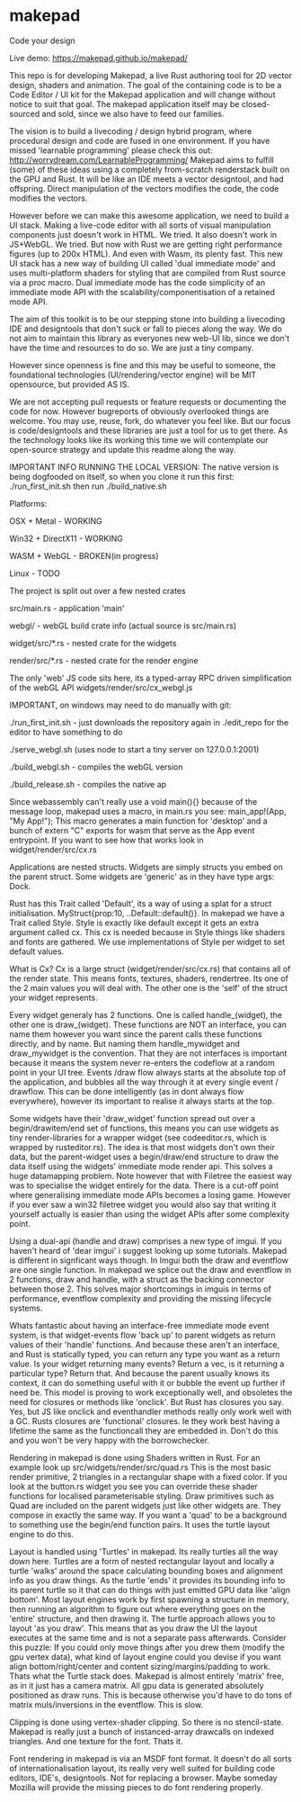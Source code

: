 # makepad
Code your design

Live demo: https://makepad.github.io/makepad/

This repo is for developing Makepad, a live Rust authoring tool for 2D vector design, shaders and animation. The goal of the containing code is to be a Code Editor / UI kit for the Makepad application and will change without notice to suit that goal. The makepad application itself may be closed-sourced and sold, since we also have to feed our families.

The vision is to build a livecoding / design hybrid program, where procedural design and code are fused in one environment. If you have missed 'learnable programming' please check this out: http://worrydream.com/LearnableProgramming/
Makepad aims to fulfill (some) of these ideas using a completely from-scratch renderstack built on the GPU and Rust. It will be like an IDE meets a vector designtool, and had offspring. Direct manipulation of the vectors modifies the code, the code modifies the vectors. 

However before we can make this awesome application, we need to build a UI stack. Making a live-code editor with all sorts of visual manipulation components just doesn't work in HTML. We tried. It also doesn't work in JS+WebGL. We tried. But now with Rust we are getting right performance figures (up to 200x HTML). And even with Wasm, its plenty fast.
This new UI stack has a new way of building UI called 'dual immediate mode' and uses multi-platform shaders for styling that are compiled from Rust source via a proc macro.
Dual immediate mode has the code simplicity of an immediate mode API with the scalability/componentisation of a retained mode API.

The aim of this toolkit is to be our stepping stone into building a livecoding IDE and designtools that don't suck or fall to pieces along the way. We do not aim to maintain this library as everyones new web-UI lib, since we don't have the time and resources to do so. We are just a tiny company.

However since openness is fine and this may be useful to someone, the foundational technologies (UI/rendering/vector engine) will be MIT opensource, but provided AS IS.

We are not accepting pull requests or feature requests or documenting the code for now. However bugreports of obviously overlooked things are welcome.
You may use, reuse, fork, do whatever you feel like. But our focus is code/designtools and these libraries are just a tool for us to get there. As the technology looks like its working this time we will contemplate our open-source strategy and update this readme along the way.

IMPORTANT INFO RUNNING THE LOCAL VERSION:
The native version is being dogfooded on itself, so when you clone it run this first:
./run_first_init.sh
then run
./build_native.sh

Platforms:

OSX + Metal - WORKING

Win32 + DirectX11 - WORKING

WASM + WebGL - BROKEN(in progress)

Linux - TODO

The project is split out over a few nested crates

src/main.rs - application 'main'

webgl/ - webGL build crate info (actual source is src/main.rs)

widget/src/*.rs - nested crate for the widgets

render/src/*.rs - nested crate for the render engine

The only 'web' JS code sits here, its a typed-array RPC driven simplification of the webGL API
widgets/render/src/cx_webgl.js

IMPORTANT, on windows may need to do manually with git:

./run_first_init.sh - just downloads the repository again in ./edit_repo for the editor to have something to do

./serve_webgl.sh (uses node to start a tiny server on 127.0.0.1:2001)

./build_webgl.sh - compiles the webGL version

./build_release.sh - compiles the native ap

Since webassembly can't really use a void main(){} because of the message loop,
makepad uses a macro, in main.rs you see: main_app!(App, "My App!");
This macro generates a main function for 'desktop' and a bunch of extern "C" exports for wasm that serve as the App event entrypoint. If you want to see how that works look in widget/render/src/cx.rs 

Applications are nested structs. Widgets are simply structs you embed on the parent struct. Some widgets are 'generic' as in they have type args: Dock<Panel>.

Rust has this Trait called 'Default', its a way of using a splat for a struct initialisation. MyStruct{prop:10, ..Default::default()}. In makepad we have a Trait called Style. Style is exactly like default except it gets an extra argument called cx. This cx is needed because in Style things like shaders and fonts are gathered. We use implementations of Style per widget to set default values. 

What is Cx? Cx is a large struct (widget/render/src/cx.rs) that contains all of the render state. This means fonts, textures, shaders, rendertree. Its one of the 2 main values you will deal with. The other one is the 'self' of the struct your widget represents.

Every widget generaly has 2 functions. One is called handle_(widget), the other one is draw_(widget). These functions are NOT an interface, you can name them however you want since the parent calls these functions directly, and by name. But naming them handle_mywidget and draw_mywidget is the convention. That they are not interfaces is important because it means the system never re-enters the codeflow at a random point in your UI tree. Events /draw flow always starts at the absolute top of the application, and bubbles all the way through it at every single event / drawflow. This can be done intelligently (as in dont always flow everywhere), however its important to realise it always starts at the top. 

Some widgets have their 'draw_widget' function spread out over a begin/drawitem/end set of functions, this means you can use widgets as tiny render-libraries for a wrapper widget (see codeeditor.rs, which is wrapped by rusteditor.rs). The idea is that most widgets don't own their data, but the parent-widget uses a begin/draw/end structure to draw the data itself using the widgets' immediate mode render api. This solves a huge datamapping problem. Note however that with Filetree the easiest way was to specialise the widget entirely for the data. There is a cut-off point where generalising immediate mode APIs becomes a losing game. However if you ever saw a win32 filetree widget you would also say that writing it yourself actually is easier than using the widget APIs after some complexity point. 

Using a dual-api (handle and draw) comprises a new type of imgui. If you haven't heard of 'dear imgui' i suggest looking up some tutorials. Makepad is different in signficant ways though. In Imgui both the draw and eventflow are one single function. In makepad we splice out the draw and eventflow in 2 functions, draw and handle, with a struct as the backing connector between those 2. This solves major shortcomings in imguis in terms of performance, eventflow complexity and providing the missing lifecycle systems.

Whats fantastic about having an interface-free immediate mode event system, is that widget-events flow 'back up' to parent widgets as return values of their 'handle' functions. And because these aren't an interface, and Rust is statically typed, you can return any type you want as a return value.
Is your widget returning many events? Return a vec, is it returning a particular type? Return that. And because the parent usually knows its context, it can do something useful with it or bubble the event up further if need be. This model is proving to work exceptionally well, and obsoletes the need for closures or methods like 'onclick'. But Rust has closures you say. Yes, but JS like onclick and eventhandler methods really only work well with a GC. Rusts closures are 'functional' closures. Ie they work best having a lifetime the same as the functioncall they are embedded in. Don't do this and you won't be very happy with the borrowchecker.

Rendering in makepad is done using Shaders written in Rust. For an example look up src/widgets/render/src/quad.rs This is the most basic render primitive, 2 triangles in a rectangular shape with a fixed color. If you look at the button.rs widget you see you can override these shader functions for localised parameterisable styling.
Draw primitives such as Quad are included on the parent widgets just like other widgets are. They compose in exactly the same way.
If you want a 'quad' to be a background to something use the begin/end function pairs. It uses the turtle layout engine to do this.

Layout is handled using 'Turtles' in makepad. Its really turtles all the way down here. Turtles are a form of nested rectangular layout and locally a turtle 'walks' around the space calculating bounding boxes and alignment info as you draw things. As the turtle 'ends' it provides its bounding info to its parent turtle so it that can do things with just emitted GPU data like 'align bottom'. 
Most layout engines work by first spawning a structure in memory, then running an algorithm to figure out where everything goes on the 'entire' structure, and then drawing it. The turtle approach allows you to layout 'as you draw'. This means that as you draw the UI the layout executes at the same time and is not a separate pass afterwards. Consider this puzzle: If you could only move things after you drew them (modify the gpu vertex data), what kind of layout engine could you devise if you want align bottom/right/center and content sizing/margins/padding to work. Thats what the Turtle stack does.
Makepad is almost entirely 'matrix' free, as in it just has a camera matrix.
All gpu data is generated absolutely positioned as draw runs. This is because otherwise you'd have to do tons of matrix muls/inversions in the eventflow. This is slow. 

Clipping is done using vertex-shader clipping. So there is no stencil-state. Makepad is really just a bunch of instanced-array drawcalls on indexed triangles. And one texture for the font. Thats it.

Font rendering in makepad is via an MSDF font format. It doesn't do all sorts of internationalisation layout, its really very well suited for building code editors, IDE's, designtools. Not for replacing a browser. Maybe someday Mozilla will provide the missing pieces to do font rendering properly.
